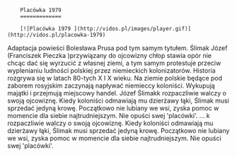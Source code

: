 
        Placówka 1979 
        =============
        
        [![Placówka 1979 ](http://vidos.pl/images/player.gif)](http://vidos.pl/placowka-1979)
        
        
 Adaptacja powieści Bolesława Prusa pod tym samym tytułem. Ślimak Józef (Franciszek Pieczka )przywiązany do ojcowizny chłop stawia opór nie chcąc dać się wyrzucić z własnej ziemi, a tym samym protestuje przeciw wyplenianiu ludności polskiej przez niemieckich kolonizatorów. Historia rozgrywa się w latach 80-tych X I X wieku. Na ziemie polskie będące pod zaborem rosyjskim zaczynają napływać niemieccy koloniści. Wykupują majątki i przejmują miejscowy handel. Józef Ślimakk rozpaczliwie walczy o swoją ojcowiznę. Kiedy koloniści odmawiają mu dzierżawy łąki, Ślimak musi sprzedać jedyną krowę. Początkowo nie lubiany we wsi, zyska pomoc w momencie dla siebie najtrudniejszym. Nie opuści swej 'placówki'.   ... k rozpaczliwie walczy o swoją ojcowiznę. Kiedy koloniści odmawiają mu dzierżawy łąki, Ślimak musi sprzedać jedyną krowę. Początkowo nie lubiany we wsi, zyska pomoc w momencie dla siebie najtrudniejszym. Nie opuści swej 'placówki'.
    